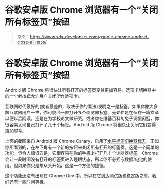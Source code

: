# 谷歌安卓版 Chrome 浏览器有一个“关闭所有标签页”按钮

> 原文：<https://www.xda-developers.com/google-chrome-android-close-all-tabs/>

# 谷歌安卓版 Chrome 浏览器有一个“关闭所有标签页”按钮

Android 版 Chrome 将很快让所有打开的标签页变得更加容易。选项卡切换器中的一个新按钮允许用户关闭所有选项卡。

互联网时代最好的(或者最差的，取决于你的看法)发明之一是标签。如果你像大多数互联网用户一样，你可能会一直打开多个浏览器标签。无论你是在保存一篇文章以便以后阅读，还是在为学校论文做研究，或者你在维基百科的兔子洞里闲逛，你很容易发现自己打开了几十个标签。Android 版 Chrome 将很快让关闭它们变得更加容易。

上面的截图来自 Android 版 Chrome Canary，启用了[水平标签切换器标志](https://www.xda-developers.com/google-chrome-testing-horizontal-tab-switcher/)。正如你所看到的，在左下角有一个新的按钮来关闭所有打开的标签页。这是一个简单的功能，但令人惊讶的是，它很容易在你的手机上打开几十个浏览器标签。Chrome 会让一段时间没有打开的标签页进入睡眠状态，所以你不必担心数据/电池的使用。但如果你只是想从头开始，这是一个方便的捷径。

这个功能还没有出现在 Chrome Dev 中，所以在它到达测试版和稳定版之前，我们还有一些时间等待。
